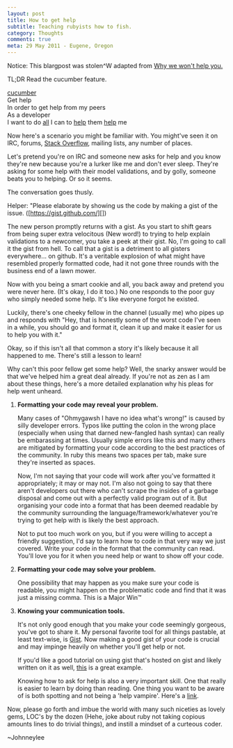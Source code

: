 ```yaml
---
layout: post
title: How to get help
subtitle: Teaching rubyists how to fish.
category: Thoughts
comments: true
meta: 29 May 2011 - Eugene, Oregon
---
```


Notice:
<span class="meta">This blargpost was <span class="strike">stolen</span>^W adapted from</span> <a href="http://diveintomark.org/archives/2003/05/05/why_we_wont_help_you">Why we won't help you.</a>

TL;DR Read the cucumber feature.

<div class="require"><a href="http://cukes.info" title="cukes.info">cucumber</a></div>
<div class="feature">Get help<br />
<tab /><span>In order</span> to get help from my peers<br />
<tab /><span>As a</span> developer<br />
<tab /><span>I want</span> to do <a href="https://gist.github.com/" title="Gist">all</a> I can to <a href="https://gist.github.com/996779" title="How to ask questions">help</a> them <a href="http://www.catb.org/~esr/faqs/smart-questions.html" title="Smart questions">help</a> me</div>

Now here's a scenario you might be familiar with.
You might've seen it on IRC, forums, [Stack Overflow][], mailing lists, any number of places.

Let's pretend you're on IRC and someone new asks for help and you know they're new because you're a lurker like me and don't ever sleep.
They're asking for some help with their model validations, and by golly, someone beats you to helping. Or so it seems.

The conversation goes thusly.

Helper: "Please elaborate by showing us the code by making a gist of the issue. ([https://gist.github.com/][])

The new person promptly returns with a gist.
As you start to shift gears from being super extra velocitous (New word!) to trying to help explain validations to a newcomer, you take a peek at their gist.
No, I'm going to call it the gist from hell. To call that a gist is a detriment to all gisters everywhere... on github.
It's a veritable explosion of what might have resembled properly formatted code, had it not gone three rounds with the business end of a lawn mower.

Now with you being a smart cookie and all, you back away and pretend you were never here. (It's okay, I do it too.) No one responds to the poor guy who simply needed some help.
It's like everyone forgot he existed.

Luckily, there's one cheeky fellow in the channel (usually me) who pipes up and responds with "Hey, that is honestly some of the worst code I've seen in a while, you should go and format it, clean it up and make it easier for us to help you with it."

Okay, so if this isn't all that common a story it's likely because it all happened to me. There's still a lesson to learn!

Why can't this poor fellow get some help? Well, the snarky answer would be that we've helped him a great deal already.
If you're not as zen as I am about these things, here's a more detailed explanation why his pleas for help went unheard.

<ol class="inner">
  <li><strong>Formatting your code may reveal your problem.</strong><p>Many cases of "Ohmygawsh I have no idea what's wrong!" is caused by silly developer errors.
  Typos like putting the colon in the wrong place (especially when using that darned new-fangled hash syntax) can really be embarassing at times.
  Usually simple errors like this and many others are mitigated by formatting your code according to the best practices of the community.
  In ruby this means two spaces per tab, make sure they're inserted as spaces.</p>

  <p>Now, I'm not saying that your code will work after you've formatted it appropriately; it may or may not.
  I'm also not going to say that there aren't developers out there who can't scrape the insides of a garbage disposal and come out with a perfectly valid program out of it.
  But organising your code into a format that has been deemed readable by the community surrounding the language/framework/whatever you're trying to get help with is likely the best approach.</p>

  <p>Not to put too much work on you, but if you were willing to accept a friendly suggestion, I'd say to learn how to code in that very way we just covered.
  Write your code in the format that the community can read. You'll love you for it when you need help or want to show off your code.</p></li>

<li><strong>Formatting your code may solve your problem.</strong><p>One possibility that may happen as you make sure your code is readable, you might happen on the problematic code and find that it was just a missing comma. This is a Major Win&#8482;</p></li>

<li><strong>Knowing your communication tools.</strong><p>It's not only good enough that you make your code seemingly gorgeous, you've got to share it.
  My personal favorite tool for all things pastable, at least text-wise, is <a href="https://gist.github.com/" title="Gist@Github">Gist</a>.
  Now making a good gist of your code is crucial and may impinge heavily on whether you'll get help or not.</p>

  <p>If you'd like a good tutorial on using gist that's hosted on gist and likely written on it as well, <a href="https://github.com/radar/guides/blob/master/using-gist.md" title="Using Gist">this</a> is a great example.</p>

  <p>Knowing how to ask for help is also a very important skill. One that really is easier to learn by doing than reading. One thing you want to be aware of is both spotting and not being a 'help vampire'. Here's a <a href="http://slash7.com/2006/12/22/vampires/" title="Help Vampires: A spotter's guide">link</a>.</p></li>
</ol>

Now, please go forth and imbue the world with many such niceties as lovely gems, LOC's by the dozen (Hehe, joke about ruby not taking copious amounts lines to do trivial things), and instill a mindset of a curteous coder.

~Johnneylee

[https://gist.github.com/]: https://gist.github.com/ "Gist@Github"
[Stack Overflow]: http://stackoverflow.com/

